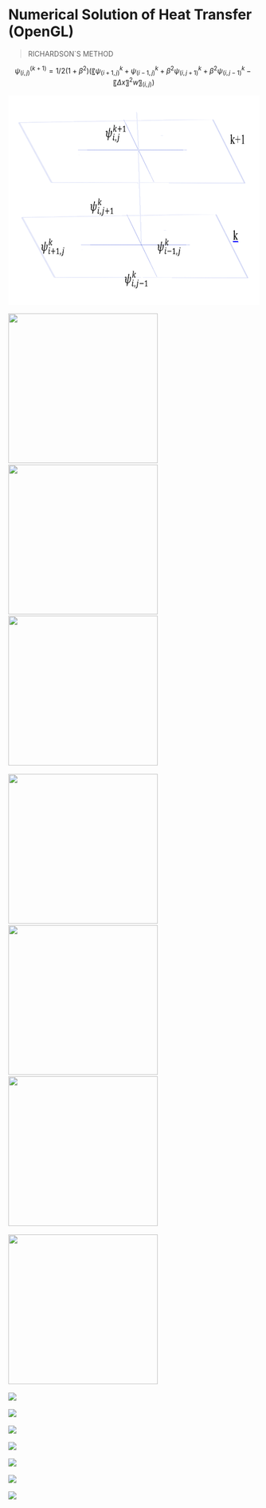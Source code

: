 # Numerical Solution of Heat Transfer (OpenGL)

> RICHARDSON`S METHOD

$$
ψ_(i,j)^(k+1)=1/2(1+β^2 )  (〖ψ_(i+1,j)^k+ψ_(i-1,j)^k  +β^2 ψ_(i,j+1)^k+β^2 ψ_(i,j-1)^k-〖Δx〗^2 w〗_(i,j)  )
$$

<img src="ex.png" width="700" height="420"/>

<img src="/gif/2.gif" width="300" height="300"/>   <img src="/gif/3.gif" width="300" height="300"/>  <img src="/gif/4.gif" width="300" height="300"/>  

<img src="/gif/5.gif" width="300" height="300"/>   <img src="/gif/6.gif" width="300" height="300"/>  <img src="/gif/7.gif" width="300" height="300"/>  

<img src="/gif/1.gif" width="300" height="300"/>

![](https://github.com/aktumar/Heat_Transfer.git/blob/master/gif/1.gif)

![](https://github.com/aktumar/Heat_Transfer.git/blob/master/gif/2.gif)

![](https://github.com/aktumar/Heat_Transfer.git/blob/master/gif/3.gif)

![](https://github.com/aktumar/Heat_Transfer.git/blob/master/gif/4.gif)

![](https://github.com/aktumar/Heat_Transfer.git/blob/master/gif/5.gif)

![](https://github.com/aktumar/Heat_Transfer.git/blob/master/gif/6.gif)

![](https://github.com/aktumar/Heat_Transfer.git/blob/master/gif/7.gif)











